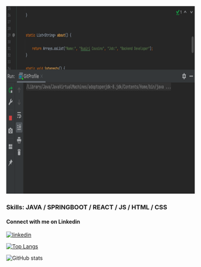 
<img src='https://github.com/rcousins89/rcousins89/blob/main/Hnet-image.gif' height=500px width=800px>



### Skills: JAVA / SPRINGBOOT / REACT / JS / HTML / CSS


#### Connect with me on Linkedin
[<img src='https://cdn.jsdelivr.net/npm/simple-icons@3.0.1/icons/linkedin.svg' alt='linkedin' height='40'>](https://www.linkedin.com/in/https://www.linkedin.com/in/ruairi-cousins)  




[![Top Langs](https://github-readme-stats.vercel.app/api/top-langs/?username=rcousins89)](https://github.com/anuraghazra/github-readme-stats)

![GitHub stats](https://github-readme-stats.vercel.app/api?username=rcousins89&show_icons=true&count_private=true)  

